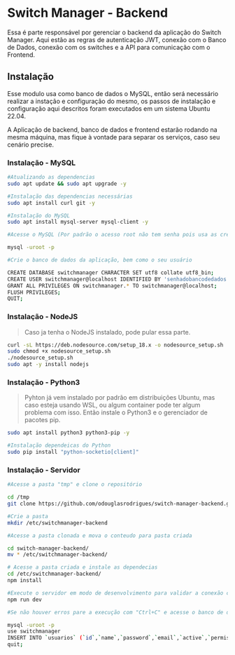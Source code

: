 # Switch Manager -  Backend
Essa é parte responsável por gerenciar o backend da aplicação do Switch Manager.
Aqui estão as regras de autenticação JWT, conexão com o Banco de Dados, conexão com os switches e a API para comunicação com o Frontend.

## Instalação
Esse modulo usa como banco de dados o MySQL, então será necessário realizar a instação e configuração do mesmo, os passos de instalação e configuração aqui descritos foram executados em um sistema Ubuntu 22.04.

A Aplicação de backend, banco de dados e frontend estarão rodando na mesma máquina, mas fique à vontade para separar os serviços, caso seu cenário precise. 

### Instalação - MySQL

```bash
#Atualizando as dependencias
sudo apt update && sudo apt upgrade -y

#Instalação das dependencias necessárias
sudo apt install curl git -y

#Instalação do MySQL
sudo apt install mysql-server mysql-client -y

#Acesse o MySQL (Por padrão o acesso root não tem senha pois usa as credenciais do Linux para o Login)

mysql -uroot -p

#Crie o banco de dados da aplicação, bem como o seu usuário

CREATE DATABASE switchmanager CHARACTER SET utf8 collate utf8_bin;
CREATE USER switchmanager@localhost IDENTIFIED BY 'senhadobancodedados';
GRANT ALL PRIVILEGES ON switchmanager.* TO switchmanager@localhost;
FLUSH PRIVILEGES;
QUIT;

```
### Instalação - NodeJS
> Caso ja tenha o NodeJS instalado, pode pular essa parte.

```bash
curl -sL https://deb.nodesource.com/setup_18.x -o nodesource_setup.sh
sudo chmod +x nodesource_setup.sh
./nodesource_setup.sh
sudo apt -y install nodejs

```

### Instalação - Python3
> Pyhton já vem instalado por padrão em distribuições Ubuntu, mas caso esteja usando WSL, ou algum container pode ter algum problema com isso. Então instale o Python3 e o gerenciador de pacotes pip.

```bash
sudo apt install python3 python3-pip -y

#Instalação dependeicas do Python
sudo pip install "python-socketio[client]"

```
### Instalação - Servidor
```bash
#Acesse a pasta "tmp" e clone o repositório

cd /tmp
git clone https://github.com/odouglasrodrigues/switch-manager-backend.git

#Crie a pasta 
mkdir /etc/switchmanager-backend

#Acesse a pasta clonada e mova o conteudo para pasta criada

cd switch-manager-backend/ 
mv * /etc/switchmanager-backend/

# Acesse a pasta criada e instale as dependecias 
cd /etc/switchmanager-backend/
npm install

#Execute o servidor em modo de desenvolvimento para validar a conexão com banco e criar o schema inicial
npm run dev

#Se não houver erros pare a execução com "Ctrl+C" e acesse o banco de dados para criar o primeiro usuário

mysql -uroot -p
use switchmanager
INSERT INTO `usuarios` (`id`,`name`,`password`,`email`,`active`,`permissions`,`createdAt`,`updatedAt`) VALUES (DEFAULT,'Admin','1234','admin@xpto.com',true,'Administrador', '2022-06-28 18:03:47', '2022-06-28 18:03:47');
quit;






 

```
